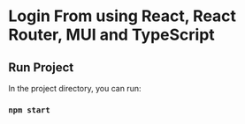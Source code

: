 # Login From using React, React Router, MUI and TypeScript 

## Run Project

In the project directory, you can run:

### `npm start`

